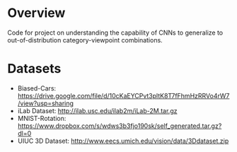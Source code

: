 # Overview

Code for project on understanding the capability of CNNs to generalize to out-of-distribution category-viewpoint combinations.
 
# Datasets

- Biased-Cars: https://drive.google.com/file/d/10cKaEYCPvt3pltK8T7fFhmHzRRVo4rW7/view?usp=sharing
- iLab Dataset: http://ilab.usc.edu/ilab2m/iLab-2M.tar.gz
- MNIST-Rotation: https://www.dropbox.com/s/wdws3b3fjo190sk/self_generated.tar.gz?dl=0
- UIUC 3D Dataset: http://www.eecs.umich.edu/vision/data/3Ddataset.zip

